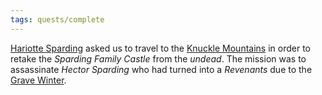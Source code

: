 ```yaml
---
tags: quests/complete
---
```


[Hariotte Sparding](../People/Hariotte%20Sparding.md) asked us to travel to the [Knuckle Mountains](../Locations/Cloud%20Sea/Shards/Gramerai/Knuckle%20Mountains.md) in order to retake the *Sparding Family Castle* from the *undead*. The mission was to assassinate *Hector Sparding* who had turned into a *Revenants* due to the [Grave Winter](../Events/Grave%20Winter.md).
